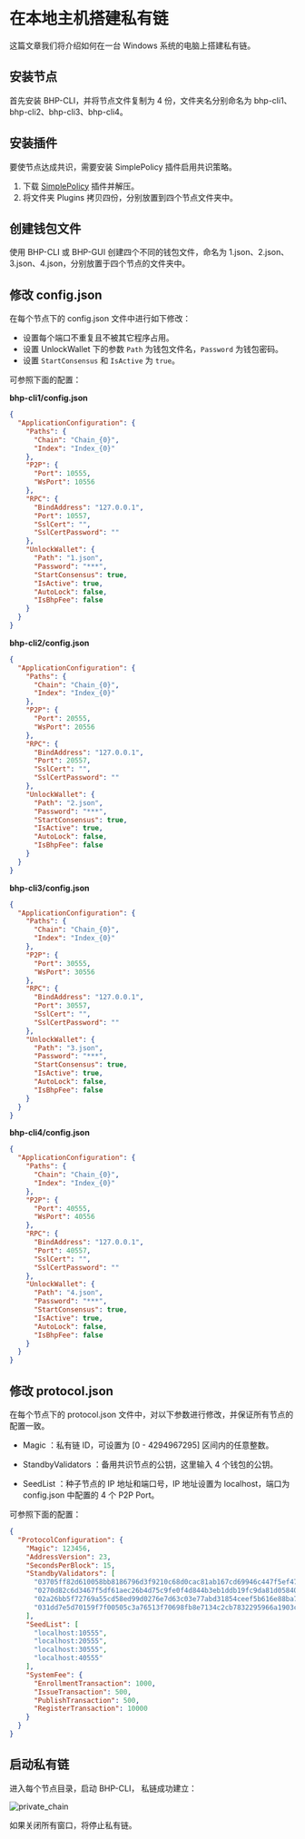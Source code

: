 # 在本地主机搭建私有链

这篇文章我们将介绍如何在一台 Windows 系统的电脑上搭建私有链。

## 安装节点

首先安装 BHP-CLI，并将节点文件复制为 4 份，文件夹名分别命名为 bhp-cli1、bhp-cli2、bhp-cli3、bhp-cli4。

## 安装插件

要使节点达成共识，需要安装 SimplePolicy 插件启用共识策略。

1. 下载 [SimplePolicy](https://github.com/BhpAlpha/bhp-plugins/releases) 插件并解压。
2. 将文件夹 Plugins 拷贝四份，分别放置到四个节点文件夹中。

## 创建钱包文件

使用 BHP-CLI 或 BHP-GUI 创建四个不同的钱包文件，命名为 1.json、2.json、3.json、4.json，分别放置于四个节点的文件夹中。

## 修改 config.json

在每个节点下的 config.json 文件中进行如下修改：

- 设置每个端口不重复且不被其它程序占用。
- 设置 UnlockWallet 下的参数 `Path` 为钱包文件名，`Password` 为钱包密码。
- 设置 `StartConsensus` 和 `IsActive` 为 `true`。


可参照下面的配置：

**bhp-cli1/config.json**

```json
{
  "ApplicationConfiguration": {
    "Paths": {
      "Chain": "Chain_{0}",
      "Index": "Index_{0}"
    },
    "P2P": {
      "Port": 10555,
      "WsPort": 10556
    },
    "RPC": {
      "BindAddress": "127.0.0.1",
      "Port": 10557,
      "SslCert": "",
      "SslCertPassword": ""
    },
    "UnlockWallet": {
      "Path": "1.json",
      "Password": "***",
      "StartConsensus": true,
      "IsActive": true,
      "AutoLock": false,
      "IsBhpFee": false
    }
  }
}
```

**bhp-cli2/config.json**

```json
{
  "ApplicationConfiguration": {
    "Paths": {
      "Chain": "Chain_{0}",
      "Index": "Index_{0}"
    },
    "P2P": {
      "Port": 20555,
      "WsPort": 20556
    },
    "RPC": {
      "BindAddress": "127.0.0.1",
      "Port": 20557,
      "SslCert": "",
      "SslCertPassword": ""
    },
    "UnlockWallet": {
      "Path": "2.json",
      "Password": "***",
      "StartConsensus": true,
      "IsActive": true,
      "AutoLock": false,
      "IsBhpFee": false
    }
  }
}
```

**bhp-cli3/config.json**

```json
{
  "ApplicationConfiguration": {
    "Paths": {
      "Chain": "Chain_{0}",
      "Index": "Index_{0}"
    },
    "P2P": {
      "Port": 30555,
      "WsPort": 30556
    },
    "RPC": {
      "BindAddress": "127.0.0.1",
      "Port": 30557,
      "SslCert": "",
      "SslCertPassword": ""
    },
    "UnlockWallet": {
      "Path": "3.json",
      "Password": "***",
      "StartConsensus": true,
      "IsActive": true,
      "AutoLock": false,
      "IsBhpFee": false
    }
  }
}
```

**bhp-cli4/config.json**

```json
{
  "ApplicationConfiguration": {
    "Paths": {
      "Chain": "Chain_{0}",
      "Index": "Index_{0}"
    },
    "P2P": {
      "Port": 40555,
      "WsPort": 40556
    },
    "RPC": {
      "BindAddress": "127.0.0.1",
      "Port": 40557,
      "SslCert": "",
      "SslCertPassword": ""
    },
    "UnlockWallet": {
      "Path": "4.json",
      "Password": "***",
      "StartConsensus": true,
      "IsActive": true,
      "AutoLock": false,
      "IsBhpFee": false
    }
  }
}
```

## 修改 protocol.json

在每个节点下的 protocol.json 文件中，对以下参数进行修改，并保证所有节点的配置一致。

- Magic ：私有链 ID，可设置为 [0 - 4294967295] 区间内的任意整数。

- StandbyValidators ：备用共识节点的公钥，这里输入 4 个钱包的公钥。

- SeedList ：种子节点的 IP 地址和端口号，IP 地址设置为 localhost，端口为 config.json 中配置的 4 个 P2P Port。


可参照下面的配置：

```json
{
  "ProtocolConfiguration": {
    "Magic": 123456,
    "AddressVersion": 23,
    "SecondsPerBlock": 15,
    "StandbyValidators": [
      "03705ff82d610058bb8186796d3f9210c68d0cac81ab167cd69946c447f5ef4764",
      "0270d82c6d3467f5df61aec26b4d75c9fe0f4d844b3eb1ddb19fc9da81d05840a7",
      "02a26bb5f72769a55cd58ed99d0276e7d63c03e77abd31854ceef5b616e88ba781",
      "031dd7e5d70159f7f00505c3a76513f70698fb8e7134c2cb7832295966a1903c25"
    ],
    "SeedList": [
      "localhost:10555",
      "localhost:20555",
      "localhost:30555",
      "localhost:40555"
    ],
    "SystemFee": {
      "EnrollmentTransaction": 1000,
      "IssueTransaction": 500,
      "PublishTransaction": 500,
      "RegisterTransaction": 10000
    }
  }
}
```

## 启动私有链

进入每个节点目录，启动 BHP-CLI， 私链成功建立：

![private_chain](https://github.com/BhpAlpha/docs/raw/master/asset/private_chain.png)

如果关闭所有窗口，将停止私有链。

